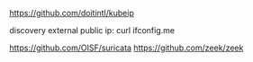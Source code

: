 https://github.com/doitintl/kubeip

discovery external public ip:
curl ifconfig.me

https://github.com/OISF/suricata
https://github.com/zeek/zeek
